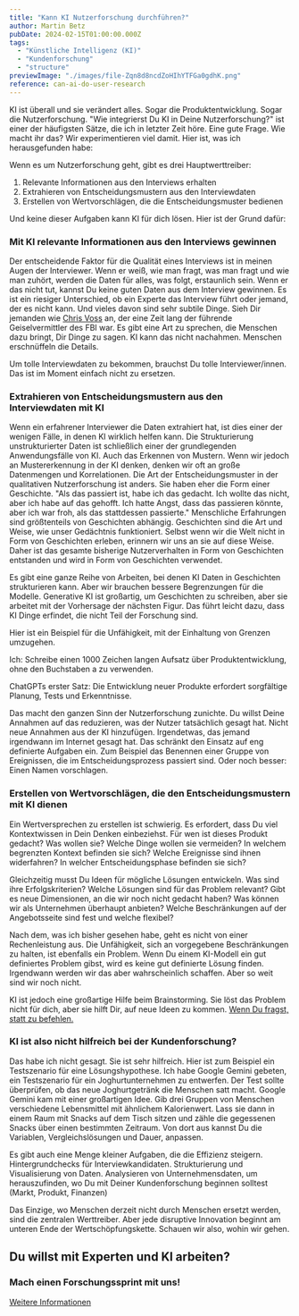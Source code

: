 ```yaml
---
title: "Kann KI Nutzerforschung durchführen?"
author: Martin Betz
pubDate: 2024-02-15T01:00:00.000Z
tags:
  - "Künstliche Intelligenz (KI)"
  - "Kundenforschung"
  - "structure"
previewImage: "./images/file-Zqn8d8ncdZoHIhYTFGa0gdhK.png"
reference: can-ai-do-user-research
---
```


KI ist überall und sie verändert alles. Sogar die Produktentwicklung. Sogar die Nutzerforschung. "Wie integrierst Du KI in Deine Nutzerforschung?" ist einer der häufigsten Sätze, die ich in letzter Zeit höre. Eine gute Frage. Wie macht ihr das? Wir experimentieren viel damit. Hier ist, was ich herausgefunden habe:

Wenn es um Nutzerforschung geht, gibt es drei Hauptwerttreiber:

1. Relevante Informationen aus den Interviews erhalten
2. Extrahieren von Entscheidungsmustern aus den Interviewdaten
3. Erstellen von Wertvorschlägen, die die Entscheidungsmuster bedienen

Und keine dieser Aufgaben kann KI für dich lösen. Hier ist der Grund dafür:

### Mit KI relevante Informationen aus den Interviews gewinnen

Der entscheidende Faktor für die Qualität eines Interviews ist in meinen Augen der Interviewer. Wenn er weiß, wie man fragt, was man fragt und wie man zuhört, werden die Daten für alles, was folgt, erstaunlich sein. Wenn er das nicht tut, kannst Du keine guten Daten aus dem Interview gewinnen. Es ist ein riesiger Unterschied, ob ein Experte das Interview führt oder jemand, der es nicht kann. Und vieles davon sind sehr subtile Dinge. Sieh Dir jemanden wie [Chris Voss](https://youtu.be/q8CHXefn7B4?si=GJEv4ZA8p1eWHXrn) an, der eine Zeit lang der führende Geiselvermittler des FBI war. Es gibt eine Art zu sprechen, die Menschen dazu bringt, Dir Dinge zu sagen. KI kann das nicht nachahmen. Menschen erschnüffeln die Details.

Um tolle Interviewdaten zu bekommen, brauchst Du tolle Interviewer/innen. Das ist im Moment einfach nicht zu ersetzen.

### Extrahieren von Entscheidungsmustern aus den Interviewdaten mit KI

Wenn ein erfahrener Interviewer die Daten extrahiert hat, ist dies einer der wenigen Fälle, in denen KI wirklich helfen kann. Die Strukturierung unstrukturierter Daten ist schließlich einer der grundlegenden Anwendungsfälle von KI. Auch das Erkennen von Mustern. Wenn wir jedoch an Mustererkennung in der KI denken, denken wir oft an große Datenmengen und Korrelationen. Die Art der Entscheidungsmuster in der qualitativen Nutzerforschung ist anders. Sie haben eher die Form einer Geschichte. "Als das passiert ist, habe ich das gedacht. Ich wollte das nicht, aber ich habe auf das gehofft. Ich hatte Angst, dass das passieren könnte, aber ich war froh, als das stattdessen passierte." Menschliche Erfahrungen sind größtenteils von Geschichten abhängig. Geschichten sind die Art und Weise, wie unser Gedächtnis funktioniert. Selbst wenn wir die Welt nicht in Form von Geschichten erleben, erinnern wir uns an sie auf diese Weise. Daher ist das gesamte bisherige Nutzerverhalten in Form von Geschichten entstanden und wird in Form von Geschichten verwendet.

Es gibt eine ganze Reihe von Arbeiten, bei denen KI Daten in Geschichten strukturieren kann. Aber wir brauchen bessere Begrenzungen für die Modelle. Generative KI ist großartig, um Geschichten zu schreiben, aber sie arbeitet mit der Vorhersage der nächsten Figur. Das führt leicht dazu, dass KI Dinge erfindet, die nicht Teil der Forschung sind.

Hier ist ein Beispiel für die Unfähigkeit, mit der Einhaltung von Grenzen umzugehen.

Ich: Schreibe einen 1000 Zeichen langen Aufsatz über Produktentwicklung, ohne den Buchstaben a zu verwenden.

ChatGPTs erster Satz: Die Entwicklung neuer Produkte erfordert sorgfältige Planung, Tests und Erkenntnisse.

Das macht den ganzen Sinn der Nutzerforschung zunichte. Du willst Deine Annahmen auf das reduzieren, was der Nutzer tatsächlich gesagt hat. Nicht neue Annahmen aus der KI hinzufügen. Irgendetwas, das jemand irgendwann im Internet gesagt hat. Das schränkt den Einsatz auf eng definierte Aufgaben ein. Zum Beispiel das Benennen einer Gruppe von Ereignissen, die im Entscheidungsprozess passiert sind. Oder noch besser: Einen Namen vorschlagen.

### Erstellen von Wertvorschlägen, die den Entscheidungsmustern mit KI dienen

Ein Wertversprechen zu erstellen ist schwierig. Es erfordert, dass Du viel Kontextwissen in Dein Denken einbeziehst. Für wen ist dieses Produkt gedacht? Was wollen sie? Welche Dinge wollen sie vermeiden? In welchem begrenzten Kontext befinden sie sich? Welche Ereignisse sind ihnen widerfahren? In welcher Entscheidungsphase befinden sie sich?

Gleichzeitig musst Du Ideen für mögliche Lösungen entwickeln. Was sind ihre Erfolgskriterien? Welche Lösungen sind für das Problem relevant? Gibt es neue Dimensionen, an die wir noch nicht gedacht haben? Was können wir als Unternehmen überhaupt anbieten? Welche Beschränkungen auf der Angebotsseite sind fest und welche flexibel?

Nach dem, was ich bisher gesehen habe, geht es nicht von einer Rechenleistung aus. Die Unfähigkeit, sich an vorgegebene Beschränkungen zu halten, ist ebenfalls ein Problem. Wenn Du einem KI-Modell ein gut definiertes Problem gibst, wird es keine gut definierte Lösung finden. Irgendwann werden wir das aber wahrscheinlich schaffen. Aber so weit sind wir noch nicht.

KI ist jedoch eine großartige Hilfe beim Brainstorming. Sie löst das Problem nicht für dich, aber sie hilft Dir, auf neue Ideen zu kommen. [Wenn Du fragst, statt zu befehlen.](/de/blog/questioning-artificial-intelligence/)

### KI ist also nicht hilfreich bei der Kundenforschung?

Das habe ich nicht gesagt. Sie ist sehr hilfreich. Hier ist zum Beispiel ein Testszenario für eine Lösungshypothese. Ich habe Google Gemini gebeten, ein Testszenario für ein Joghurtunternehmen zu entwerfen. Der Test sollte überprüfen, ob das neue Joghurtgetränk die Menschen satt macht. Google Gemini kam mit einer großartigen Idee. Gib drei Gruppen von Menschen verschiedene Lebensmittel mit ähnlichem Kalorienwert. Lass sie dann in einem Raum mit Snacks auf dem Tisch sitzen und zähle die gegessenen Snacks über einen bestimmten Zeitraum. Von dort aus kannst Du die Variablen, Vergleichslösungen und Dauer, anpassen.

Es gibt auch eine Menge kleiner Aufgaben, die die Effizienz steigern. Hintergrundchecks für Interviewkandidaten. Strukturierung und Visualisierung von Daten. Analysieren von Unternehmensdaten, um herauszufinden, wo Du mit Deiner Kundenforschung beginnen solltest (Markt, Produkt, Finanzen)

Das Einzige, wo Menschen derzeit nicht durch Menschen ersetzt werden, sind die zentralen Werttreiber. Aber jede disruptive Innovation beginnt am unteren Ende der Wertschöpfungskette. Schauen wir also, wohin wir gehen.



## Du willst mit Experten und KI arbeiten?

### Mach einen Forschungssprint mit uns!

[Weitere Informationen](/services/jobs-to-be-done-agency/)
